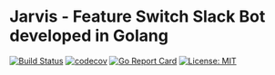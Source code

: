 Jarvis - Feature Switch Slack Bot developed in Golang
==============
[![Build Status](https://travis-ci.org/felipecruz91/feature-switch-slack-bot.svg?branch=master)](https://travis-ci.org/felipecruz91/feature-switch-slack-bot) [![codecov](https://codecov.io/gh/felipecruz91/feature-switch-slack-bot/branch/master/graph/badge.svg?maxAge=0)](https://codecov.io/gh/felipecruz91/feature-switch-slack-bot/) [![Go Report Card](https://goreportcard.com/badge/github.com/felipecruz91/feature-switch-slack-bot)](https://goreportcard.com/report/github.com/felipecruz91/feature-switch-slack-bot) [![License: MIT](https://img.shields.io/badge/License-MIT-blue.svg)](https://opensource.org/licenses/MIT)

